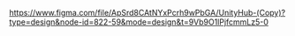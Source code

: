 https://www.figma.com/file/ApSrd8CAtNYxPcrh9wPbGA/UnityHub-(Copy)?type=design&node-id=822-59&mode=design&t=9Vb9O1lPjfcmmLz5-0